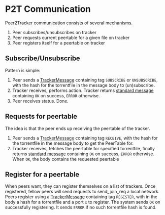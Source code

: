 # P2T Communication
Peer2Tracker communication consists of several mechanisms.

 1. Peer subscribes/unsubscribes on tracker
 2. Peer requests current peertable for a given file on tracker
 3. Peer registers itself for a peertable on tracker

## Subscribe/Unsubscribe
Pattern is simple:
 1. Peer sends a [TrackerMessage](/src/shared/connection/message/tracker/message.h) containing tag `SUBSCRIBE` or `UNSUBSCRIBE`, with the hash for the torrentfile in the message body to (un)subscribe.
 2. Tracker receives, performs action. Tracker returns [standard message](/src/shared/connection/message/message.h) containing `OK` on success, `ERROR` otherwise.
 3. Peer receives status. Done.

## Requests for peertable
The idea is that the peer ends up receiving the peertable of the tracker.
 1. Peer sends a [TrackerMessage](/src/shared/connection/message/tracker/message.h) containing tag `RECEIVE`, with the hash for the torrentfile in the message body to get the PeerTable for.
 2. Tracker receives, fetches the peertable for specified torrentfile, finally returns [standard message](/src/shared/connection/message/message.h) containing `OK` on success, `ERROR` otherwise. When `OK`, the body contains the requested peertable

## Register for a peertable
When peers want, they can register themselves on a list of trackers.
Once registered, fellow peers will send requests to send_join_req a local network.
Peers register using a [TrackerMessage](/src/shared/connection/message/tracker/message.h) containing tag `REGISTER`, with in the body a hash for a torrentfile and a port `x` to register.
The system sends `OK` on successfully registering.
It sends `ERROR` if no such torrentfile hash is found.